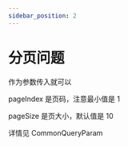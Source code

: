 ```yaml
---
sidebar_position: 2
---
```


# 分页问题

作为参数传入就可以

pageIndex 是页码，注意最小值是 1

pageSize 是页大小，默认值是 10

详情见 CommonQueryParam